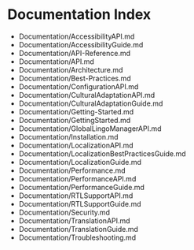 # Documentation Index

- [](&)Documentation/AccessibilityAPI.md
- [](&)Documentation/AccessibilityGuide.md
- [](&)Documentation/API-Reference.md
- [](&)Documentation/API.md
- [](&)Documentation/Architecture.md
- [](&)Documentation/Best-Practices.md
- [](&)Documentation/ConfigurationAPI.md
- [](&)Documentation/CulturalAdaptationAPI.md
- [](&)Documentation/CulturalAdaptationGuide.md
- [](&)Documentation/Getting-Started.md
- [](&)Documentation/GettingStarted.md
- [](&)Documentation/GlobalLingoManagerAPI.md
- [](&)Documentation/Installation.md
- [](&)Documentation/LocalizationAPI.md
- [](&)Documentation/LocalizationBestPracticesGuide.md
- [](&)Documentation/LocalizationGuide.md
- [](&)Documentation/Performance.md
- [](&)Documentation/PerformanceAPI.md
- [](&)Documentation/PerformanceGuide.md
- [](&)Documentation/RTLSupportAPI.md
- [](&)Documentation/RTLSupportGuide.md
- [](&)Documentation/Security.md
- [](&)Documentation/TranslationAPI.md
- [](&)Documentation/TranslationGuide.md
- [](&)Documentation/Troubleshooting.md
